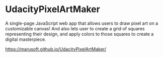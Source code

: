 # UdacityPixelArtMaker
A single-page JavaScript web app that allows users to draw pixel art on a customizable canvas! 
And also lets user to create a grid of squares representing their design, and apply colors to those squares to create a digital masterpiece.


https://marusoft.github.io/UdacityPixelArtMaker/
